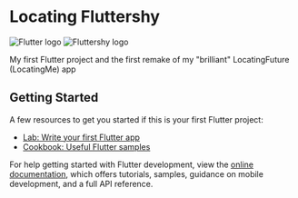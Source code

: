 # Locating Fluttershy

![Flutter logo](https://avatars.githubusercontent.com/u/14101776?s=200&v=4)
![Fluttershy logo](https://static.wikia.nocookie.net/anime-allstar/images/b/b7/Images.jpg/revision/latest/scale-to-width-down/211?cb=20140812154210)

My first Flutter project and the first remake of my "brilliant" LocatingFuture (LocatingMe) app

## Getting Started

A few resources to get you started if this is your first Flutter project:

- [Lab: Write your first Flutter app](https://docs.flutter.dev/get-started/codelab)
- [Cookbook: Useful Flutter samples](https://docs.flutter.dev/cookbook)

For help getting started with Flutter development, view the
[online documentation](https://docs.flutter.dev/), which offers tutorials,
samples, guidance on mobile development, and a full API reference.
